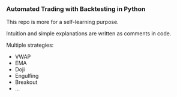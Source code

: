 ### Automated Trading with Backtesting in Python

This repo is more for a self-learning purpose.

Intuition and simple explanations are written as comments in code.

Multiple strategies:
- VWAP
- EMA
- Doji
- Engulfing
- Breakout
- ...



